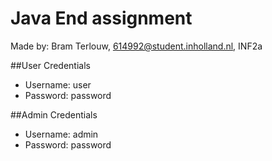 # Java End assignment
Made by: Bram Terlouw, 614992@student.inholland.nl, INF2a

##User Credentials
- Username: user
- Password: password

##Admin Credentials
- Username: admin
- Password: password

